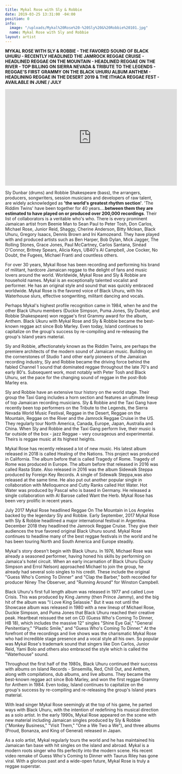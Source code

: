 ```yaml
---
title: Mykal Rose with Sly & Robbie
date: 2019-03-25 13:31:00 -04:00
position: 0
info:
  image: "/uploads/Mykal%20Rose%20-%20Sly%20&%20Robbie%20101.jpg"
  name: Mykal Rose with Sly and Robbie
layout: artist
---
```


**MYKAL ROSE WITH SLY & ROBBIE - THE FAVORED SOUND OF BLACK UHURU - RECENTLY HEADLINED THE JAMROCK REGGAE CRUISE - HEADLINED REGGAE ON THE MOUNTAIN - HEADLINED REGGAE ON THE RIVER - TOP BILLING ON SIERRA NEVADA & TRIBUTE TO THE LEGENDS - REGGAE'S FIRST GRAMMY ON THE BLACK UHURU ALBUM ANTHEM - HEADLINING REGGAE IN THE DESERT 2019 & THE ITHACA REGGAE FEST - AVAILABLE IN JUNE / JULY**


<iframe width="560" height="315" src="https://www.youtube.com/embed/41OQz3I0wh8" frameborder="0" allow="accelerometer; autoplay; encrypted-media; gyroscope; picture-in-picture" allowfullscreen></iframe>


Sly Dunbar (drums) and Robbie Shakespeare (bass), the arrangers, producers, songwriters, session musicians and developers of raw talent, are widely acknowledged as **'the world's greatest rhythm section'**. 'The Riddim Twins' have been together for 40 years....**between them they are estimated to have played on or produced over 200,000 recordings**. Their list of collaborators is a veritable who's who. There is every prominent Jamaican artist from Beenie Man to Sean Paul to Peter Tosh, Don Carlos, Michael Rose, Junior Reid, Shaggy, Cherine Anderson, Bitty Mclean, Black Uhuru, Gregory Isaacs, Dennis Brown and Ini Kamozeand. They have played with and produced artists such as Ben Harper, Bob Dylan, Mick Jagger, The Rolling Stones, Grace Jones, Paul McCartney, Carlos Santana, Sinéad O'Connor, Britney Spears, Alicia Keys, UB40's Al Campbell, Joe Cocker, No Doubt, the Fugees, Michael Franti and countless others.

For over 30 years, Mykal Rose has been recording and performing his brand of militant, hardcore Jamaican reggae to the delight of fans and music lovers around the world. Worldwide, Mykal Rose and Sly & Robbie are household names. Mykal is an exceptionally talented vocalist and performer. He has an original style and sound that was quickly embraced worldwide. Mykal Rose is the favored voice of Black Uhuru, with his Waterhouse slurs, effective songwriting, militant dancing and vocals.

Perhaps Mykal's highest profile recognition came in 1984, when he and the other Black Uhuru members (Duckie Simpson, Puma Jones, Sly Dunbar, and Robbie Shakespeare) won reggae's first Grammy award for the album, Anthem. Black Ukuru with Mykal Rose and Sly & Robbie became the best-known reggae act since Bob Marley. Even today, Island continues to capitalize on the group's success by re-compiling and re-releasing the group's Island years material.

Sly and Robbie, affectionately known as the Riddim Twins, are perhaps the premiere architects of the modern sound of Jamaican music. Building on the cornerstones of Studio 1 and other early pioneers of the Jamaican recording industry, Sly and Robbie became the driving force behind the fabled Channel 1 sound that dominated reggae throughout the late 70's and early 80's. Subsequent work, most notably with Peter Tosh and Black Uhuru, set the pace for the changing sound of reggae in the post-Bob Marley era.

Sly and Robbie have an extensive tour history on the world stage. Their group the Taxi Gang includes a horn section and features an ultimate lineup of top Jamaican recording musicians. Sly & Robbie and the Taxi Gang have recently been top performers on the Tribute to the Legends, the Sierra Nevada World Music Festival, Reggae in the Desert, Reggae on the Mountain, Reggae on the River and the Jamrock Reggae Cruise in the US. They regularly tour North America, Canada, Europe, Japan, Australia and China. When Sly and Robbie and the Taxi Gang perform live, their music is far outside of the box - jazz Reggae - very courageous and experimental. Theirs is reggae music at its highest heights.

Mykal Rose has recently released a lot of new music. His latest album released in 2018 is called Healing of the Nations. This project was produced in California. The album before that is called Tragedy of Rome. Tragedy of Rome was produced in Europe. The album before that released in 2016 was called Rasta State. Also released in 2016 was the album Sidewalk Steppa produced by Foreign Key Records. A single of Sidewalk Steppa,was also released at the same time. He also put out another popular single in collaboration with Melloquence and Cutty Ranks called Hot Water. Hot Water was produced by Pascal who is based in Germany. He released a single collaboration with Al Barose called Want the Herb. Mykal Rose has been very prolific in recent years.

July 2017 Mykal Rose headlined Reggae On The Mountain in Los Angeles backed by the legendary Sly and Robbie. Early September, 2017 Mykal Rose with Sly & Robbie headlined a major international festival in Argentina. December 2018 they headlined the Jamrock Reggae Cruise. They give their audiences the true favored original Black Uhuru sound. Mykal Rose continues to headline many of the best reggae festivals in the world and he has been touring North and South America and Europe steadily.

Mykal's story doesn't begin with Black Uhuru. In 1976, Michael Rose was already a seasoned performer, having honed his skills by performing on Jamaica's hotel circuit. When an early incarnation of Black Uhuru (Ducky Simpson and Errol Nelson) approached Michael to join the group, he already had several solo singles to his credit. These include the original "Guess Who's Coming To Dinner" and "Clap the Barber," both recorded for producer Niney The Observer, and "Running Around" for Winston Campbell.

Black Uhuru's first full length album was released in 1977 and called Love Crisis. This was produced by King Jammy (then Prince Jammy), and the big hit of the album was "I Love King Selassie." But it was not until the Showcase album was released in 1980 with a new lineup of Michael Rose, Duckie Simpson, and Puma Jones that Black Uhuru reached their creative peak. Heartbeat reissued the set on CD (Guess Who's Coming To Dinner, HB 18), which includes the massive 12" singles "Shine Eye Gal," "General Penitentiary," "Plastic Smile," and "Guess Who's Coming To Dinner." At the forefront of the recordings and live shows was the charismatic Mykal Rose who had incredible stage presence and a vocal style all his own. So popular was Mykal Rose's trademark sound that singers like Don Carlos, Junior Reid, Yami Bolo and others also embraced the style which is called the "Waterhouse" sound.

Throughout the first half of the 1980s, Black Uhuru continued their success with albums on Island Records - Sinsemilla, Red, Chill Out, and Anthem, along with compilations, dub albums, and live albums. They became the best-known reggae act since Bob Marley, and won the first reggae Grammy for Anthem in 1984. Even today, Island continues to capitalize on the group's success by re-compiling and re-releasing the group's Island years material.

With lead singer Mykal Rose seemingly at the top of his game, he parted ways with Black Uhuru, with the intention of redefining his musical direction as a solo artist. In the early 1990s, Mykal Rose appeared on the scene with new material including Jamaican singles produced by Sly & Robbie ("Monkey Business," "Visit Them," "One a We Two a We"), and three albums (Proud, Bonanza, and King of General) released in Japan.

As a solo artist, Mykal regularly tours the world and he has maintained his Jamaican fan base with hit singles on the island and abroad. Mykal is a modern roots singer who fits perfectly into the modern scene. His recent video remake of Guess Who's Coming to Dinner with Taurus Riley has gone viral. With a glorious past and a wide-open future, Mykal Rose is truly a reggae superstar.